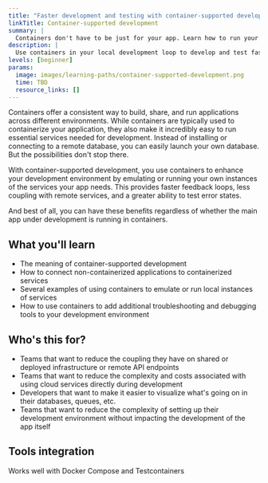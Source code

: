 ```yaml
---
title: "Faster development and testing with container-supported development"
linkTitle: Container-supported development
summary: |
  Containers don't have to be just for your app. Learn how to run your app's dependent services and other debugging tools to enhance your development environment.
description: |
  Use containers in your local development loop to develop and test faster… even if your main app isn't running in containers.
levels: [beginner]
params:
  image: images/learning-paths/container-supported-development.png
  time: TBD
  resource_links: []
---
```


Containers offer a consistent way to build, share, and run applications across different environments. While containers are typically used to containerize your application, they also make it incredibly easy to run essential services needed for development. Instead of installing or connecting to a remote database, you can easily launch your own database. But the possibilities don't stop there.

With container-supported development, you use containers to enhance your development environment by emulating or running your own instances of the services your app needs. This provides faster feedback loops, less coupling with remote services, and a greater ability to test error states.

And best of all, you can have these benefits regardless of whether the main app under development is running in containers.

## What you'll learn

- The meaning of container-supported development
- How to connect non-containerized applications to containerized services
- Several examples of using containers to emulate or run local instances of services
- How to use containers to add additional troubleshooting and debugging tools to your development environment

## Who's this for?

- Teams that want to reduce the coupling they have on shared or deployed infrastructure or remote API endpoints
- Teams that want to reduce the complexity and costs associated with using cloud services directly during development
- Developers that want to make it easier to visualize what's going on in their databases, queues, etc.
- Teams that want to reduce the complexity of setting up their development environment without impacting the development of the app itself


## Tools integration

Works well with Docker Compose and Testcontainers


<div id="lp-survey-anchor"></div>